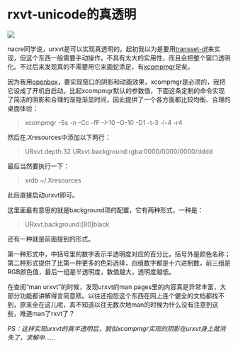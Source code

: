 # rxvt-unicode的真透明

<div class="illustration_right">
<a href="http://picasaweb.google.com/lh/photo/J2FyvgBhXopEgPlX9whJ3w?feat=embedwebsite"><img src="http://lh5.ggpht.com/_ceUJ_lBTHzc/Saghr1cRaoI/AAAAAAAAA0o/fye5JZl3Pxc/s288/2009-02-28-012206_1280x800_scrot.png" /></a>
</div>

<p>nacre同学说，urxvt是可以实现真透明的。起初我以为是要用<a href="http://www.forchheimer.se/transset-df/">transset-df</a>来实现，但这个东西一般需要手动操作，不具有太大的实用性，而且会把整个窗口透明化。不过后来发现真的不需要用它来画蛇添足，有<a href="http://wiki.archlinux.org/index.php/Xcompmgr">xcompmgr</a>足矣。</p>

<p>因为我用<a href="http://en.wikipedia.org/wiki/Openbox">openbox</a>，要实现窗口的阴影和动画效果，xcompmgr是必须的，我把它设成了开机自启动。比起xcompmgr默认的参数值，下面这条定制的命令实现了简洁的阴影和合理的渐隐渐显时间，因此提供了一个各方面都比较均衡、合理的桌面体验：</p>

<blockquote>
  <p>xcompmgr -Ss -n -Cc -fF -I-10 -O-10 -D1 -t-3 -l-4 -r4</p>
</blockquote>

<p>然后在.Xresources中添加以下两行：</p>

<blockquote>
  <p>URxvt.depth:32
  URxvt.background:rgba:0000/0000/0000/dddd</p>
</blockquote>

<p>最后当然要执行一下：</p>

<blockquote>
  <p>xrdb ~/.Xresources</p>
</blockquote>

<p>此后直接启动urxvt即可。</p>

<p>这里面最有意思的就是background项的配置，它有两种形式，一种是：</p>

<blockquote>
  <p>URxvt.background:[80]black</p>
</blockquote>

<p>还有一种就是前面提到的形式。</p>

<p>第一种形式中，中括号里的数字表示半透明度对应的百分比，括号外是颜色名称；第二种形式提供了比第一种更多的色彩选择，四组数字都是十六进制数，前三组是RGB颜色值，最后一组是半透明度，数值越大，透明度越低。</p>

<p>在查阅“man urxvt”的时候，发现urxvt的man pages里的内容真是异常丰富，大部分功能都讲解得言简意赅。以往还抱怨这个东西在网上连个健全的文档都找不到，原来全在这儿呢，真不知道以往无数次地man的时候为什么没有注意到这些，难道man了rxvt了？</p>

<p><em>PS：这样实现urxvt的真半透明后，貌似xcompmgr实现的阴影在urxvt身上就消失了，求解中……</em></p>

